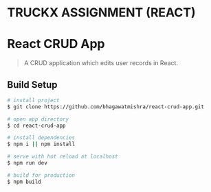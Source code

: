 
# TRUCKX ASSIGNMENT (REACT)
# React CRUD App

> A CRUD application which edits user records in React.  

## Build Setup

```bash
# install project
$ git clone https://github.com/bhagawatmishra/react-crud-app.git

# open app directory
$ cd react-crud-app

# install dependencies
$ npm i || npm install

# serve with hot reload at localhost
$ npm run dev

# build for production
$ npm build
```

